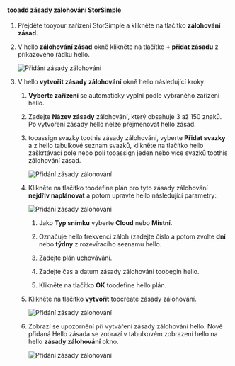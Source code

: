 <!--author=alkohli last changed: 02/10/17-->

#### <a name="tooadd-a-storsimple-backup-policy"></a>tooadd zásady zálohování StorSimple

1. Přejděte tooyour zařízení StorSimple a klikněte na tlačítko **zálohování zásad**.

2. V hello **zálohování zásad** okně klikněte na tlačítko **+ přidat zásadu** z příkazového řádku hello.
   
    ![Přidání zásady zálohování](./media/storsimple-8000-add-backup-policy-u2/addbupol1.png)

3. V hello **vytvořit zásady zálohování** okně hello následující kroky:
   
   1. **Vyberte zařízení** se automaticky vyplní podle vybraného zařízení hello.
   
   2. Zadejte **Název zásady** zálohování, který obsahuje 3 až 150 znaků. Po vytvoření zásady hello nelze přejmenovat hello zásad.
       
   3. tooassign svazky toothis zásady zálohování, vyberte **Přidat svazky** a z hello tabulkové seznam svazků, klikněte na tlačítko hello zaškrtávací pole nebo polí tooassign jeden nebo více svazků toothis zálohování zásad.

       ![Přidání zásady zálohování](./media/storsimple-8000-add-backup-policy-u2/addbupol2.png)

   4. Klikněte na tlačítko toodefine plán pro tyto zásady zálohování **nejdřív naplánovat** a potom upravte hello následující parametry:

       ![Přidání zásady zálohování](./media/storsimple-8000-add-backup-policy-u2/addbupol3.png)

       1. Jako **Typ snímku** vyberte **Cloud** nebo **Místní**.

       2. Označuje hello frekvenci záloh (zadejte číslo a potom zvolte **dní** nebo **týdny** z rozevíracího seznamu hello.

       3. Zadejte plán uchovávání.

       4. Zadejte čas a datum zásady zálohování toobegin hello.

       5. Klikněte na tlačítko **OK** toodefine hello plán.

   5. Klikněte na tlačítko **vytvořit** toocreate zásady zálohování.

       ![Přidání zásady zálohování](./media/storsimple-8000-add-backup-policy-u2/addbupol4.png)
   
   6. Zobrazí se upozornění při vytváření zásady zálohování hello. Nově přidaná Hello zásada se zobrazí v tabulkovém zobrazení hello na hello **zásady zálohování** okno.

       ![Přidání zásady zálohování](./media/storsimple-8000-add-backup-policy-u2/addbupol7.png)

